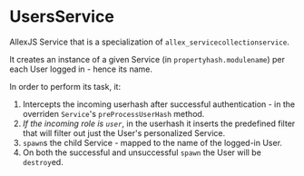 # UsersService
AllexJS Service that is a specialization of `allex_servicecollectionservice`.

It creates an instance of a given Service (in `propertyhash.modulename`) per each User logged in - hence its name.

In order to perform its task, it:

1. Intercepts the incoming userhash after successful authentication - in the overriden `Service`'s `preProcessUserHash` method.
2. _If the incoming role is `user`_, in the userhash it inserts the predefined filter that will filter out just the User's personalized Service.
3. `spawn`s the child Service - mapped to the name of the logged-in User.
4. On both the successful and unsuccessful `spawn` the User will be `destroy`ed.
